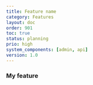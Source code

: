 ```yaml
---
title: Feature name
category: Features
layout: doc
order: 901
toc: true
status: planning
prio: high
system_components: [admin, api]
version: 1.0
---
```


### My feature
